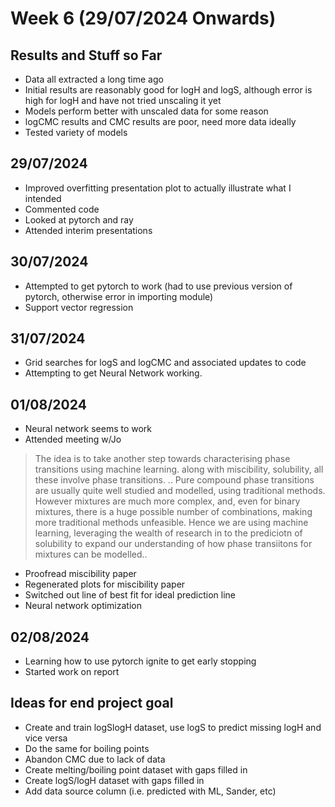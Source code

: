 # Week 6 (29/07/2024 Onwards)

## Results and Stuff so Far

- Data all extracted a long time ago
- Initial results are reasonably good for logH and logS, although error is high for logH and have not tried unscaling it yet
- Models perform better with unscaled data for some reason
- logCMC results and CMC results are poor, need more data ideally
- Tested variety of models

## 29/07/2024

- Improved overfitting presentation plot to actually illustrate what I intended
- Commented code
- Looked at pytorch and ray
- Attended interim presentations

## 30/07/2024

- Attempted to get pytorch to work (had to use previous version of pytorch, otherwise error in importing module)
- Support vector regression

## 31/07/2024

- Grid searches for logS and logCMC and associated updates to code
- Attempting to get Neural Network working.

## 01/08/2024

- Neural network seems to work
- Attended meeting w/Jo

> The idea is to take another step towards characterising phase transitions using machine learning. along with miscibility, solubility, all these involve phase transitions. .. Pure compound phase transitions are usually quite well studied and modelled, using traditional methods. However mixtures are much more complex, and, even for binary mixtures,  there is a huge possible number of combinations, making more traditional methods unfeasible. Hence we are using machine learning, leveraging the wealth of research in to the prediciotn of solubility to expand our understanding of how phase transiitons for mixtures can be modelled..

- Proofread miscibility paper
- Regenerated plots for miscibility paper
- Switched out line of best fit for ideal prediction line
- Neural network optimization

## 02/08/2024

- Learning how to use pytorch ignite to get early stopping
- Started work on report

## Ideas for end project goal

- Create and train logSlogH dataset, use logS to predict missing logH and vice versa
- Do the same for boiling points
- Abandon CMC due to lack of data
- Create melting/boiling point dataset with gaps filled in
- Create logS/logH dataset with gaps filled in
- Add data source column (i.e. predicted with ML, Sander, etc)
